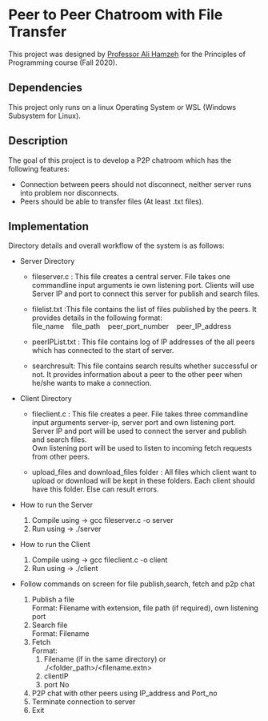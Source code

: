 # Peer to Peer Chatroom with File Transfer
This project was designed by [Professor Ali Hamzeh](https://scholar.google.com/citations?user=3AijUAwAAAAJ&hl=en) 
for the Principles of Programming course (Fall 2020).

## Dependencies
This project only runs on a linux Operating System or WSL (Windows Subsystem for Linux).

## Description
The goal of this project is to develop a P2P chatroom which has the following features:
 * Connection between peers should not disconnect, neither server runs into problem nor disconnects.
 * Peers should be able to transfer files (At least .txt files).

## Implementation
Directory details and overall workflow of the system is as follows:  

 * Server Directory
   * fileserver.c : This file creates a central server. File takes one commandline input arguments ie own listening port.
   Clients will use Server IP and port to connect this server for publish and search files.
   
   * filelist.txt :This file contains the list of files published by the peers. It provides details in the following format:  
     file_name &nbsp;&nbsp; file_path  &nbsp;&nbsp;  peer_port_number &nbsp;&nbsp;	peer_IP_address
   
   * peerIPList.txt : This file contains log of IP addresses of the all peers which has connected to the start of server.
   
   * searchresult: This file contains search results whether successful or not. It provides information about a peer 
     to the other peer when he/she wants to make a connection.  
   
   
 * Client Directory
   * fileclient.c : This file creates a peer. File takes three commandline input arguments server-ip, server port and own listening port.  
     Server IP and port will be used to connect the server and publish and search files.  
     Own listening port will be used to listen to incoming fetch requests from other peers.
   
   * upload_files and download_files folder : All files which client want to upload or download will be kept in these folders.
     Each client should have this folder. Else can result errors.  
   
   
 * How to run the Server
   1. Compile using -> gcc fileserver.c -o server
   2. Run using -> ./server <port no>  
   

 * How to run the Client
   1. Compile using -> gcc fileclient.c -o client
   2. Run using -> ./client <server IP address> <Server listening port no> <Own listening port no for peers>  
   
   
 * Follow commands on screen for file publish,search, fetch and p2p chat
   1. Publish a file   
      Format: Filename with extension, file path (if required), own listening port
   2. Search file  
      Format: Filename
   3. Fetch  
       Format:
      1. Filename (if in the same directory) or ./<folder_path>/<filename.extn>
      2. clientIP
      3. port No 
   4. P2P chat with other peers using IP_address and Port_no
   5. Terminate connection to server
   6. Exit
   
